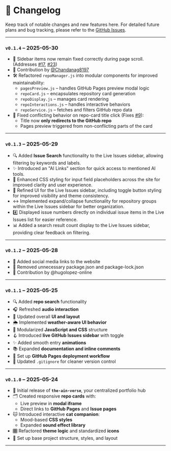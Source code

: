 # 📝 Changelog

Keep track of notable changes and new features here. For detailed future plans and bug tracking, please refer to the [GitHub Issues](https://github.com/ainstarc/the-ain-verse/issues).

---

### `v0.1.4` – 2025-05-30

- 📌 Sidebar items now remain fixed correctly during page scroll. (Addresses [#17](https://github.com/your-repo/issues/17), [#23](https://github.com/your-repo/issues/23))
- 🙌 Contribution by [@Chandanag8197](https://github.com/Chandanag8197)
- 🛠️ Refactored `repoManager.js` into modular components for improved maintainability:
  - `pagesPreview.js` – handles GitHub Pages preview modal logic
  - `repoCard.js` – encapsulates repository card generation
  - `repoDisplay.js` – manages card rendering
  - `repoInteractions.js` – handles interactive behaviors
  - `repoService.js` – fetches and filters GitHub repo data
- 🐛 Fixed conflicting behavior on repo-card title click (Fixes [#9](https://github.com/your-repo/issues/9)):
  - Title now **only redirects to the GitHub repo**
  - Pages preview triggered from non-conflicting parts of the card

---

### `v0.1.3` – 2025-05-29

- 🔍 Added **Issue Search** functionality to the Live Issues sidebar, allowing filtering by keywords and labels.
- ✨ Introduced an "AI Links" section for quick access to mentioned AI tools.
- 🎨 Enhanced CSS styling for input field placeholders across the site for improved clarity and user experience.
- 🎨 Refined UI for the Live Issues sidebar, including toggle button styling for improved visibility and theme consistency.
- ↔️ Implemented expand/collapse functionality for repository groups within the Live Issues sidebar for better organization.
- #️⃣ Displayed issue numbers directly on individual issue items in the Live Issues list for easier reference.
- 📊 Added a search result count display to the Live Issues sidebar, providing clear feedback on filtering.

---

### `v0.1.2` – 2025-05-28

- 🔗 Added social media links to the website
- 🧹 Removed unnecessary package.json and package-lock.json
- 🙌 Contribution by @hugolopez-online

---

### `v0.1.1` – 2025-05-25

- 🔍 Added **repo search** functionality
- 🎧 Refreshed **audio interaction**
- 🎨 Updated overall **UI and layout**
- 🌦️ Implemented **weather-aware UI behavior**
- 🧩 Modularized **JavaScript and CSS** structure
- 🪝 Introduced **live GitHub Issues sidebar** with toggle
- ✨ Added smooth entry **animations**
- 📚 Expanded **documentation and inline comments**
- 🚀 Set up **GitHub Pages deployment workflow**
- 🧼 Updated `.gitignore` for cleaner version control

---

### `v0.1.0` – 2025-05-24

- 🚀 Initial release of **`the-ain-verse`**, your centralized portfolio hub
- 🗂️ Created responsive **repo cards** with:
  - Live preview in **modal iframe**
  - Direct links to **GitHub Pages** and **Issue pages**
- 🐱 Introduced interactive **cat companion**:
  - Mood-based **CSS styles**
  - Expanded **sound effect library**
- 🎛️ Refactored **theme logic** and standardized **icons**
- 🧱 Set up base project structure, styles, and layout

---
